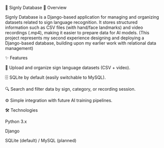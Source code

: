 📖 Signly Database
🚀 Overview

Signly Database is a Django-based application for managing and organizing datasets related to sign language recognition.
It stores structured information such as CSV files (with hand/face landmarks) and video recordings (.mp4), making it easier to prepare data for AI models.
(This project represents my second experience designing and deploying a Django-based database, building upon my earlier work with relational data management)

✨ Features

📂 Upload and organize sign language datasets (CSV + video).

🗄️ SQLite by default (easily switchable to MySQL).

🔍 Search and filter data by sign, category, or recording session.

⚙️ Simple integration with future AI training pipelines.

🛠️ Technologies

Python 3.x

Django

SQLite (default) / MySQL (planned)
